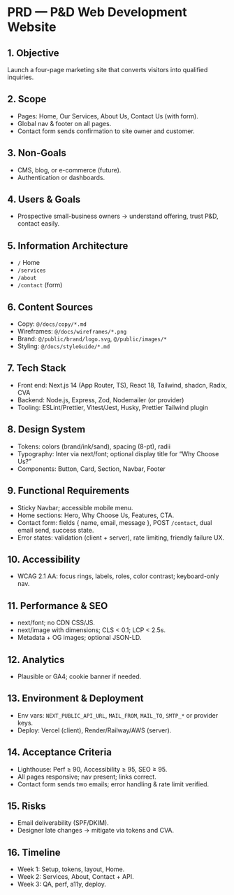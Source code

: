 # PRD — P&D Web Development Website

## 1. Objective
Launch a four-page marketing site that converts visitors into qualified inquiries.

## 2. Scope
- Pages: Home, Our Services, About Us, Contact Us (with form).
- Global nav & footer on all pages.
- Contact form sends confirmation to site owner and customer.

## 3. Non-Goals
- CMS, blog, or e-commerce (future).
- Authentication or dashboards.

## 4. Users & Goals
- Prospective small-business owners → understand offering, trust P&D, contact easily.

## 5. Information Architecture
- `/` Home
- `/services`
- `/about`
- `/contact` (form)

## 6. Content Sources
- Copy: `@/docs/copy/*.md`
- Wireframes: `@/docs/wireframes/*.png`
- Brand: `@/public/brand/logo.svg`, `@/public/images/*`
- Styling: `@/docs/styleGuide/*.md`

## 7. Tech Stack
- Front end: Next.js 14 (App Router, TS), React 18, Tailwind, shadcn, Radix, CVA
- Backend: Node.js, Express, Zod, Nodemailer (or provider)
- Tooling: ESLint/Prettier, Vitest/Jest, Husky, Prettier Tailwind plugin

## 8. Design System
- Tokens: colors (brand/ink/sand), spacing (8-pt), radii
- Typography: Inter via next/font; optional display title for “Why Choose Us?”
- Components: Button, Card, Section, Navbar, Footer

## 9. Functional Requirements
- Sticky Navbar; accessible mobile menu.
- Home sections: Hero, Why Choose Us, Features, CTA.
- Contact form: fields { name, email, message }, POST `/contact`, dual email send, success state.
- Error states: validation (client + server), rate limiting, friendly failure UX.

## 10. Accessibility
- WCAG 2.1 AA: focus rings, labels, roles, color contrast; keyboard-only nav.

## 11. Performance & SEO
- next/font; no CDN CSS/JS.
- next/image with dimensions; CLS < 0.1; LCP < 2.5s.
- Metadata + OG images; optional JSON-LD.

## 12. Analytics
- Plausible or GA4; cookie banner if needed.

## 13. Environment & Deployment
- Env vars: `NEXT_PUBLIC_API_URL`, `MAIL_FROM`, `MAIL_TO`, `SMTP_*` or provider keys.
- Deploy: Vercel (client), Render/Railway/AWS (server).

## 14. Acceptance Criteria
- Lighthouse: Perf ≥ 90, Accessibility ≥ 95, SEO ≥ 95.
- All pages responsive; nav present; links correct.
- Contact form sends two emails; error handling & rate limit verified.

## 15. Risks
- Email deliverability (SPF/DKIM).
- Designer late changes → mitigate via tokens and CVA.

## 16. Timeline
- Week 1: Setup, tokens, layout, Home.
- Week 2: Services, About, Contact + API.
- Week 3: QA, perf, a11y, deploy.


